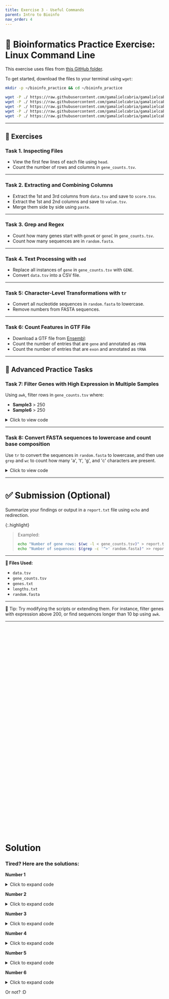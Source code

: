 ```yaml
---
title: Exercise 3 - Useful Commands
parent: Intro to Bioinfo
nav_order: 4
---
```



# 🧪 Bioinformatics Practice Exercise: Linux Command Line

This exercise uses files from [this GitHub folder](https://github.com/gamalielcabria/gamalielcabria.github.io/tree/main/Intro2Bioinfo/files).

To get started, download the files to your terminal using `wget`:

```bash
mkdir -p ~/bioinfo_practice && cd ~/bioinfo_practice

wget -P ./ https://raw.githubusercontent.com/gamalielcabria/gamalielcabria.github.io/main/Intro2Bioinfo/files/data.tsv
wget -P ./ https://raw.githubusercontent.com/gamalielcabria/gamalielcabria.github.io/main/Intro2Bioinfo/files/gene_counts.tsv
wget -P ./ https://raw.githubusercontent.com/gamalielcabria/gamalielcabria.github.io/main/Intro2Bioinfo/files/genes.txt
wget -P ./ https://raw.githubusercontent.com/gamalielcabria/gamalielcabria.github.io/main/Intro2Bioinfo/files/lengths.txt
wget -P ./ https://raw.githubusercontent.com/gamalielcabria/gamalielcabria.github.io/main/Intro2Bioinfo/files/random.fasta
```

---

## 📝 Exercises

### Task 1. **Inspecting Files**
- View the first few lines of each file using `head`.
- Count the number of rows and columns in `gene_counts.tsv`.


---

### Task 2. **Extracting and Combining Columns**
- Extract the 1st and 3rd columns from `data.tsv` and save to `score.tsv`.
- Extract the 1st and 2nd columns and save to `value.tsv`.
- Merge them side by side using `paste`.


---

### Task 3. **Grep and Regex**
- Count how many genes start with `geneK` or `geneC` in `gene_counts.tsv`.
- Count how many sequences are in `random.fasta`.


---

### Task 4. **Text Processing with `sed`**
- Replace all instances of `gene` in `gene_counts.tsv` with `GENE`.
- Convert `data.tsv` into a CSV file.


---

### Task 5: **Character-Level Transformations with `tr`**
- Convert all nucleotide sequences in `random.fasta` to lowercase.
- Remove numbers from FASTA sequences.

---

### Task 6: **Count Features in GTF File**
- Download a GTF file from [Ensembl](ftp.ensembl.org/pub/release-110/gtf/homo_sapiens/Homo_sapiens.GRCh38.110.gtf.gz): 
- Count the number of entries that are `gene` and annotated as `rRNA`
- Count the number of entries that are `exon` and annotated as `tRNA`

---

## 🧪 Advanced Practice Tasks

### Task 7: **Filter Genes with High Expression in Multiple Samples**

Using `awk`, filter rows in `gene_counts.tsv` where:
- **Sample3** > 250
- **Sample6** > 250

<details>
<summary>Click to view code</summary>

<pre><code class="language-bash">
awk '$4 > 250 && $7 > 250' destination/gene_counts.tsv
</code></pre>
</details>

---

### Task 8: **Convert FASTA sequences to lowercase and count base composition**

Use `tr` to convert the sequences in `random.fasta` to lowercase, and then use `grep` and `wc` to count how many 'a', 't', 'g', and 'c' characters are present.

<details>
<summary>Click to view code</summary>

<pre><code class="language-bash">
tr 'A-Z' 'a-z' < destination/random.fasta | grep -v "^>" > seq_lc.txt
grep -o "a" seq_lc.txt | wc -l
grep -o "t" seq_lc.txt | wc -l
grep -o "g" seq_lc.txt | wc -l
grep -o "c" seq_lc.txt | wc -l
</code></pre>
</details>

---

# ✅ Submission (Optional)
Summarize your findings or output in a `report.txt` file using `echo` and redirection.

{:.highlight}
>Exampled:
>```bash
>echo "Number of gene rows: $(wc -l < gene_counts.tsv)" > report.txt
>echo "Number of sequences: $(grep -c '^>' random.fasta)" >> report.txt
>```

---

**📂 Files Used:**
- `data.tsv`
- `gene_counts.tsv`
- `genes.txt`
- `lengths.txt`
- `random.fasta`

---

📌 Tip: Try modifying the scripts or extending them. For instance, filter genes with expression above 200, or find sequences longer than 10 bp using `awk`.

---



<br><br><br><br><br><br><br><br><br><br><br><br><br><br><br><br><br><br><br><br><br><br><br><br><br><br><br><br><br><br><br><br><br><br><br><br><br><br>

# Solution

### Tired? Here are the solutions:

<b>Number 1</b>
<details>
<summary>Click to expand code</summary>
<pre><code class="language-bash">
head gene_counts.tsv
wc -l gene_counts.tsv
head -1 gene_counts.tsv | awk -F'\t' '{print NF}'
</code></pre>
</details>

<b>Number 2</b>
<details>
<summary>Click to expand code</summary>
<pre><code class="language-bash">
cut -f1,3 data.tsv > score.tsv
cut -f1,2 data.tsv > value.tsv
paste score.tsv value.tsv > combined.tsv
</code></pre>
</details>

<b>Number 3</b>
<details>
<summary>Click to expand code</summary>
<pre><code class="language-bash">
grep "^gene[KC]" gene_counts.tsv | wc -l
grep -c "^>" random.fasta
</code></pre>
</details>

<b>Number 4</b>
<details>
<summary>Click to expand code</summary>
<pre><code class="language-bash">
sed 's/gene/GENE/g' gene_counts.tsv | head
sed 's/\t/,/g' data.tsv > data.csv
</code></pre>
</details>

<b>Number 5</b>
<details>
<summary>Click to expand code</summary>
<pre><code class="language-bash">
tr 'A-Z' 'a-z' < random.fasta > random_lowercase.fasta
tr -d '0-9' < random.fasta | head
</code></pre>
</details>

<b>Number 6</b>
<details>
<summary>Click to expand code</summary>
<pre><code class="language-bash">
wget ftp://ftp.ensembl.org/pub/release-110/gtf/homo_sapiens/Homo_sapiens.GRCh38.110.gtf.gz

zcat Homo_sapiens.GRCh38.110.gtf.gz | grep -P '\tgene\t' | grep 'rRNA' | wc -l
zcat Homo_sapiens.GRCh38.110.gtf.gz | grep -P '\texon\t' | grep 'tRNA' | wc -l
</code></pre>
</details>



Or not? :D
